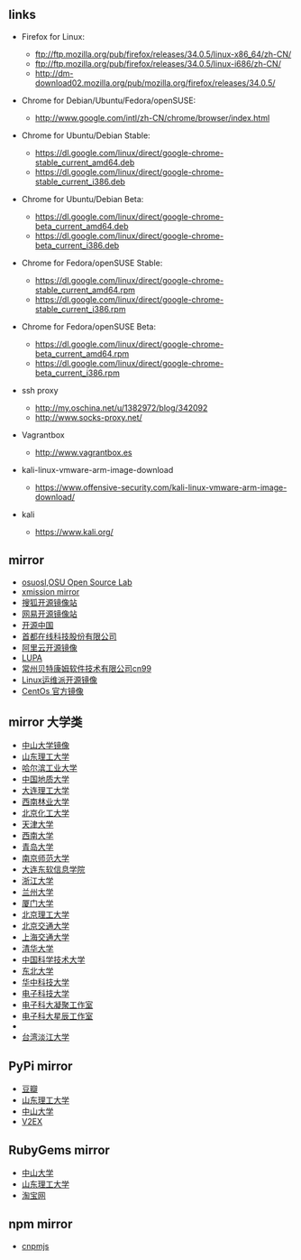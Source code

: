 ## links
- Firefox for Linux:
    - ftp://ftp.mozilla.org/pub/firefox/releases/34.0.5/linux-x86_64/zh-CN/
    - ftp://ftp.mozilla.org/pub/firefox/releases/34.0.5/linux-i686/zh-CN/
    - http://dm-download02.mozilla.org/pub/mozilla.org/firefox/releases/34.0.5/

- Chrome for Debian/Ubuntu/Fedora/openSUSE:
    - http://www.google.com/intl/zh-CN/chrome/browser/index.html

- Chrome for Ubuntu/Debian Stable:
    - https://dl.google.com/linux/direct/google-chrome-stable_current_amd64.deb
    - https://dl.google.com/linux/direct/google-chrome-stable_current_i386.deb

- Chrome for Ubuntu/Debian Beta:
    - https://dl.google.com/linux/direct/google-chrome-beta_current_amd64.deb
    - https://dl.google.com/linux/direct/google-chrome-beta_current_i386.deb

- Chrome for Fedora/openSUSE Stable:
    - https://dl.google.com/linux/direct/google-chrome-stable_current_amd64.rpm
    - https://dl.google.com/linux/direct/google-chrome-stable_current_i386.rpm

- Chrome for Fedora/openSUSE Beta:
    - https://dl.google.com/linux/direct/google-chrome-beta_current_amd64.rpm
    - https://dl.google.com/linux/direct/google-chrome-beta_current_i386.rpm
- ssh proxy
    - http://my.oschina.net/u/1382972/blog/342092
    - http://www.socks-proxy.net/
- Vagrantbox
    - http://www.vagrantbox.es
- kali-linux-vmware-arm-image-download
    - https://www.offensive-security.com/kali-linux-vmware-arm-image-download/
- kali
    - https://www.kali.org/

## mirror
- [osuosl,OSU Open Source Lab](http://ftp-nyc.osuosl.org/pub/)
- [xmission mirror](http://mirror.xmission.com/)
- [搜狐开源镜像站](http://mirrors.sohu.com/)
- [网易开源镜像站](http://mirrors.163.com/)
- [开源中国](http://mirrors.oschina.net/)
- [首都在线科技股份有限公司](http://mirrors.yun-idc.com/)
- [阿里云开源镜像](http://mirrors.aliyun.com/)
- [LUPA](http://mirror.lupaworld.com/)
- [常州贝特康姆软件技术有限公司cn99](http://centos.bitcomm.cn/)
- [Linux运维派开源镜像](http://mirrors.skyshe.cn/)
- [CentOs 官方镜像](http://mirror-status.centos.org/)

## mirror 大学类
- [中山大学镜像](http://mirror.sysu.edu.cn/)
- [山东理工大学](http://mirrors.sdutlinux.org/)
- [哈尔滨工业大学](http://run.hit.edu.cn/)
- [中国地质大学](http://cugbteam.org/)
- [大连理工大学](http://mirror.dlut.edu.cn/)
- [西南林业大学](http://cs3.swfu.edu.cn/)
- [北京化工大学](http://ubuntu.buct.edu.cn/)
- [天津大学](http://mirror.tju.edu.cn/)
- [西南大学](http://linux.swu.edu.cn/swudownload/Distributions/)
- [青岛大学](http://mirror.qdu.edu.cn/)
- [南京师范大学](http://mirrors.njnu.edu.cn/)
- [大连东软信息学院]( http://mirrors.neusoft.edu.cn/)
- [浙江大学](http://mirrors.zju.edu.cn/)
- [兰州大学](http://mirror.lzu.edu.cn/)
- [厦门大学](http://mirrors.xmu.edu.cn/)
- [北京理工大学](http://mirror.bit.edu.cn,http://mirror.bit6.edu.cn)
- [北京交通大学](http://mirror.bjtu.edu.cn,http://mirror6.bjtu.edu.cn,http://debian.bjtu.edu.cn)
- [上海交通大学](http://ftp.sjtu.edu.cn/,http://ftp6.sjtu.edu.cn)
- [清华大学](http://mirrors.tuna.tsinghua.edu.cn/,http://mirrors.6.tuna.tsinghua.edu.cn/,http://mirrors.4.tuna.tsinghua.edu.cn/)
- [中国科学技术大学](http://mirrors.ustc.edu.cn/,http://mirrors4.ustc.edu.cn/,http://mirrors6.ustc.edu.cn/)
- [东北大学](http://mirror.neu.edu.cn/,http://mirror.neu6.edu.cn/)
- [华中科技大学](http://mirrors.hust.edu.cn/,http://mirrors.hustunique.com/)
- [电子科技大学](http://ubuntu.uestc.edu.cn/)
- [电子科大凝聚工作室](http://raspbian.cnssuestc.org/)
- [电子科大星辰工作室](http://mirrors.stuhome.net/)
- [](mirrors.cqu.edu.cn/)
- [台湾淡江大学](http://ftp.tku.edu.tw/Linux/)

## PyPi mirror
- [豆瓣](http://pypi.douban.com/)
- [山东理工大学](http://pypi.sdutlinux.org/)
- [中山大学](http://mirror.sysu.edu.cn/pypi/)
- [V2EX](http://pypi.v2ex.com/simple/)

## RubyGems mirror
- [中山大学](http://mirror.sysu.edu.cn/rubygems/)
- [山东理工大学](http://ruby.sdutlinux.org/)
- [淘宝网](http://ruby.taobao.org/)

## npm mirror
- [cnpmjs](http://cnpmjs.org/)

